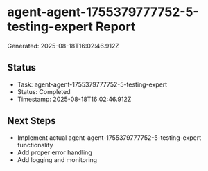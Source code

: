 # agent-agent-1755379777752-5-testing-expert Report

Generated: 2025-08-18T16:02:46.912Z

## Status
- Task: agent-agent-1755379777752-5-testing-expert
- Status: Completed
- Timestamp: 2025-08-18T16:02:46.912Z

## Next Steps
- Implement actual agent-agent-1755379777752-5-testing-expert functionality
- Add proper error handling
- Add logging and monitoring
